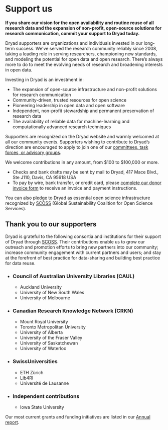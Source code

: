 # Support us

**If you share our vision for the open availability and routine reuse of all research data and the expansion of non-profit, open-source solutions for research communication, commit your support to Dryad today.**

Dryad supporters are organizations and individuals invested in our long-term success. We’ve served the research community reliably since 2008, taking a leading role in serving researchers, championing new standards, and modeling the potential for open data and open research. There’s always more to do to meet the evolving needs of research and broadening interests in open data.

Investing in Dryad is an investment in:

* The expansion of open-source infrastructure and non-profit solutions for research communication
* Community-driven, trusted resources for open science
* Pioneering leadership in open data and open software
* Independent, non-profit stewardship and permanent preservation of research data
* The availability of reliable data for machine-learning and computationally advanced research techniques 

Supporters are recognized on the Dryad website and warmly welcomed at all our community events. Supporters wishing to contribute to Dryad’s direction are encouraged to apply to join one of our [committees, task forces, or advisory groups](/about#our-advisors). 

We welcome contributions in any amount, from $100 to $100,000 or more.

* Checks and bank drafts may be sent by mail to Dryad, 417 Mace Blvd., Ste J110, Davis, CA 95618 USA
* To pay by wire, bank transfer, or credit card, please [complete our donor invoice form](https://fs30.formsite.com/cxore/a6lmmnv9yd/index) to receive an invoice and payment instructions.

You can also pledge to Dryad as essential open science infrastructure recognized by [SCOSS](https://scoss.org/what-is-scoss/scossfamily/) (Global Sustainability Coalition for Open Science Services). 


## Thank you to our supporters

Dryad is grateful to the following consortia and institutions for their support of Dryad through <a href="https://scoss.org/">SCOSS</a>. Their contributions enable us to grow our outreach and promotion efforts to bring new partners into our community; increase community engagement with current partners and users; and stay at the forefront of best practice for data-sharing and building best practice for data reuse. 

<ul class="member-list">
  <li><h3>Council of Australian University Libraries (CAUL)</h3><ul>
    <li>Auckland University</li>
    <li>University of New South Wales</li>
    <li>University of Melbourne</li></ul></li>
  <li><h3>Canadian Research Knowledge Network (CRKN)</h3><ul>
    <li>Mount Royal University</li>
    <li>Toronto Metropolitan University</li>
    <li>University of Alberta</li>
    <li>University of the Fraser Valley</li>
    <li>University of Saskatchewan</li>
    <li>University of Waterloo</li></ul></li>
  <li><h3>SwissUniversities</h3><ul>
    <li>ETH Zürich</li>
    <li>Lib4RI</li>
    <li>Université de Lausanne</li></ul></li>
  <li><h3>Independent contributions</h3><ul>
    <li>Iowa State University</li></ul></li>
</ul>

Our most current grants and funding initiatives are listed in our [Annual report](https://github.com/datadryad/governance/tree/main/annual-reports).
